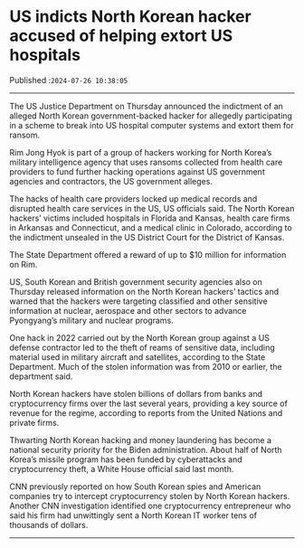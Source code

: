 # US indicts North Korean hacker accused of helping extort US hospitals

Published :`2024-07-26 10:38:05`

---

The US Justice Department on Thursday announced the indictment of an alleged North Korean government-backed hacker for allegedly participating in a scheme to break into US hospital computer systems and extort them for ransom.

Rim Jong Hyok is part of a group of hackers working for North Korea’s military intelligence agency that uses ransoms collected from health care providers to fund further hacking operations against US government agencies and contractors, the US government alleges.

The hacks of health care providers locked up medical records and disrupted health care services in the US, US officials said. The North Korean hackers’ victims included hospitals in Florida and Kansas, health care firms in Arkansas and Connecticut, and a medical clinic in Colorado, according to the indictment unsealed in the US District Court for the District of Kansas.

The State Department offered a reward of up to $10 million for information on Rim.

US, South Korean and British government security agencies also on Thursday released information on the North Korean hackers’ tactics and warned that the hackers were targeting classified and other sensitive information at nuclear, aerospace and other sectors to advance Pyongyang’s military and nuclear programs.

One hack in 2022 carried out by the North Korean group against a US defense contractor led to the theft of reams of sensitive data, including material used in military aircraft and satellites, according to the State Department. Much of the stolen information was from 2010 or earlier, the department said.

North Korean hackers have stolen billions of dollars from banks and cryptocurrency firms over the last several years, providing a key source of revenue for the regime, according to reports from the United Nations and private firms.

Thwarting North Korean hacking and money laundering has become a national security priority for the Biden administration. About half of North Korea’s missile program has been funded by cyberattacks and cryptocurrency theft, a White House official said last month.

CNN previously reported on how South Korean spies and American companies try to intercept cryptocurrency stolen by North Korean hackers. Another CNN investigation identified one cryptocurrency entrepreneur who said his firm had unwittingly sent a North Korean IT worker tens of thousands of dollars.

---

